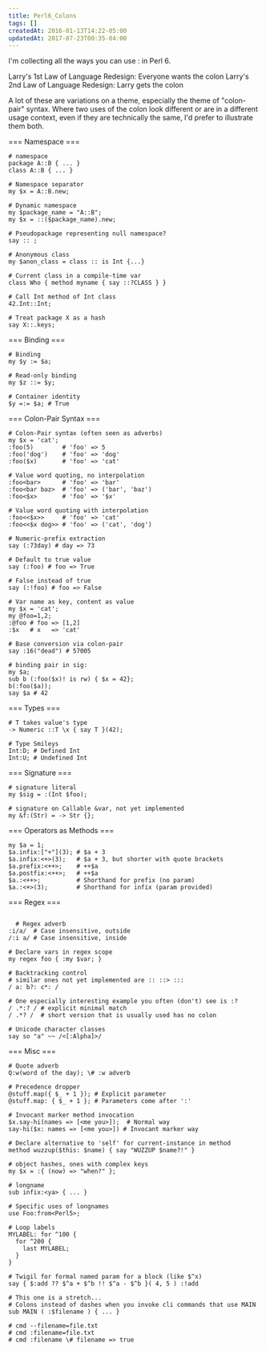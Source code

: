 ```yaml
---
title: Perl6_Colons
tags: []
createdAt: 2016-01-13T14:22-05:00
updatedAt: 2017-07-23T00:35-04:00
---
```


I'm collecting all the ways you can use : in Perl 6.

Larry's 1st Law of Language Redesign: Everyone wants the colon
Larry's 2nd Law of Language Redesign: Larry gets the colon

A lot of these are variations on a theme, especially the theme of "colon-pair" syntax. Where two uses of the colon look different or are in a different usage context, even if they are technically the same, I'd prefer to illustrate them both.

=== Namespace ===

```
# namespace
package A::B { ... }
class A::B { ... }

# Namespace separator
my $x = A::B.new;

# Dynamic namespace
my $package_name = "A::B";
my $x = ::($package_name).new;

# Pseudopackage representing null namespace?
say :: ;

# Anonymous class
my $anon_class = class :: is Int {...}

# Current class in a compile-time var
class Who { method myname { say ::?CLASS } }

# Call Int method of Int class
42.Int::Int;

# Treat package X as a hash
say X::.keys;
```

=== Binding ===

```
# Binding
my $y := $a;

# Read-only binding
my $z ::= $y;

# Container identity
$y =:= $a; # True
```

=== Colon-Pair Syntax ===

```
# Colon-Pair syntax (often seen as adverbs)
my $x = 'cat';
:foo(5)        # 'foo' => 5
:foo('dog')    # 'foo' => 'dog'
:foo($x)       # 'foo' => 'cat'

# Value word quoting, no interpolation
:foo<bar>      # 'foo' => 'bar'
:foo<bar baz>  # 'foo' => ('bar', 'baz')
:foo<$x>       # 'foo' => '$x'

# Value word quoting with interpolation
:foo<<$x>>     # 'foo' => 'cat'
:foo<<$x dog>> # 'foo' => ('cat', 'dog')

# Numeric-prefix extraction
say (:73day) # day => 73

# Default to true value
say (:foo) # foo => True

# False instead of true
say (:!foo) # foo => False

# Var name as key, content as value
my $x = 'cat';
my @foo=1,2;
:@foo # foo => [1,2]
:$x   # x   => 'cat'

# Base conversion via colon-pair
say :16("dead") # 57005

# binding pair in sig:
my $a;
sub b (:foo($x)! is rw) { $x = 42};
b(:foo($a));
say $a # 42
```

=== Types ===

```
# T takes value's type
-> Numeric ::T \x { say T }(42);

# Type Smileys
Int:D; # Defined Int
Int:U; # Undefined Int
```

=== Signature ===

```
# signature literal
my $sig = :(Int $foo);

# signature on Callable &var, not yet implemented
my &f:(Str) = -> Str {};
```

=== Operators as Methods ===

```
my $a = 1;
$a.infix:["+"](3); # $a + 3
$a.infix:<+>(3);   # $a + 3, but shorter with quote brackets
$a.prefix:<++>;    # ++$a
$a.postfix:<++>;   # ++$a
$a.:<++>;          # Shorthand for prefix (no param)
$a.:<+>(3);        # Shorthand for infix (param provided)
```


=== Regex ===

```

  # Regex adverb
:i/a/  # Case insensitive, outside
/:i a/ # Case insensitive, inside

# Declare vars in regex scope
my regex foo { :my $var; }

# Backtracking control
# similar ones not yet implemented are :: ::> :::
/ a: b?: c*: /

# One especially interesting example you often (don't) see is :?
/ .*:? / # explicit minimal match
/ .*? /  # short version that is usually used has no colon

# Unicode character classes
say so "a" ~~ /<[:Alpha]>/
```

=== Misc ===

```
# Quote adverb
Q:w(word of the day); \# :w adverb

# Precedence dropper
@stuff.map({ $_ + 1 }); # Explicit parameter
@stuff.map: { $_ + 1 }; # Parameters come after ':'

# Invocant marker method invocation
$x.say-hi(names => [<me you>]);  # Normal way
say-hi($x: names => [<me you>]) # Invocant marker way

# Declare alternative to 'self' for current-instance in method
method wuzzup($this: $name) { say "WUZZUP $name?!" }

# object hashes, ones with complex keys
my $x = :{ (now) => "when?" };

# longname
sub infix:<ya> { ... }

# Specific uses of longnames
use Foo:from<Perl5>;

# Loop labels
MYLABEL: for ^100 {
  for ^200 {
    last MYLABEL;
  }
}

# Twigil for formal named param for a block (like $^x)
say { $:add ?? $^a + $^b !! $^a - $^b }( 4, 5 ) :!add

# This one is a stretch...
# Colons instead of dashes when you invoke cli commands that use MAIN
sub MAIN ( :$filename ) { ... }

# cmd --filename=file.txt
# cmd :filename=file.txt
# cmd :filename \# filename => true
```

